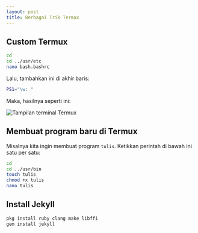 ```yaml
--- 
layout: post
title: Berbagai Trik Termux
--- 
```


## Custom Termux

```bash
cd 
cd ../usr/etc 
nano bash.bashrc
```

Lalu, tambahkan ini di akhir baris:

```bash 
PS1="\w: "
```

Maka, hasilnya seperti ini:

![Tampilan terminal Termux](https://i.ibb.co/RbVsJqL/IMG-20200717-154624.jpg)

## Membuat program baru di Termux

Misalnya kita ingin membuat program `tulis`. Ketikkan perintah di bawah ini satu per satu:

```bash 
cd 
cd ../usr/bin 
touch tulis
chmod +x tulis
nano tulis
```

## Install Jekyll

```bash 
pkg install ruby clang make libffi 
gem install jekyll
```